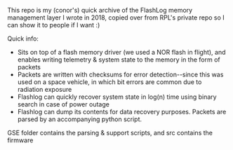 This repo is my (conor's) quick archive of the FlashLog memory management layer I wrote in 2018, copied over from RPL's private repo so I can show it to people if I want :)

Quick info:
- Sits on top of a flash memory driver (we used a NOR flash in flight), and enables writing telemetry & system state to the memory in the form of packets
- Packets are written with checksums for error detection--since this was used on a space vehicle, in which bit errors are common due to radiation exposure
- Flashlog can quickly recover system state in log(n) time using binary search in case of power outage
- Flashlog can dump its contents for data recovery purposes. Packets are parsed by an accompanying python script.

GSE folder contains the parsing & support scripts, and src contains the firmware

